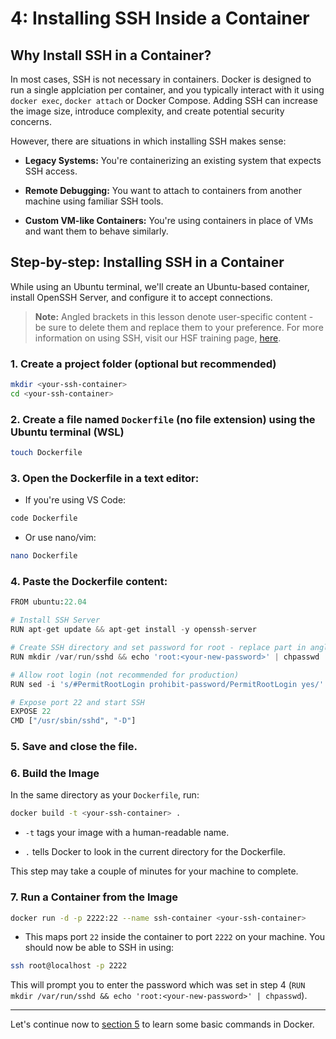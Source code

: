 # 4: Installing SSH Inside a Container
## Why Install SSH in a Container?
In most cases, SSH is not necessary in containers. Docker is designed to run a single applciation per container, and you typically interact with it using `docker exec`, `docker attach` or Docker Compose. Adding SSH can increase the image size, introduce complexity, and create potential security concerns.

However, there are situations in which installing SSH makes sense:

* **Legacy Systems:** You're containerizing an existing system that expects SSH access.

* **Remote Debugging:** You want to attach to containers from another machine using familiar SSH tools.

* **Custom VM-like Containers:** You're using containers in place of VMs and want them to behave similarly.

## Step-by-step: Installing SSH in a Container
While using an Ubuntu terminal, we'll create an Ubuntu-based container, install OpenSSH Server, and configure it to accept connections. 
> **Note:** Angled brackets in this lesson denote user-specific content - be sure to delete them and replace them to your preference.
> For more information on using SSH, visit our HSF training page, [here](https://hsf-training.github.io/hsf-training-ssh-webpage/).
### 1. Create a project folder (optional but recommended)
```bash
mkdir <your-ssh-container>
cd <your-ssh-container>
```
### 2. Create a file named `Dockerfile` (no file extension) using the Ubuntu terminal (WSL)
```bash
touch Dockerfile
```
### 3. Open the Dockerfile in a text editor:
* If you're using VS Code:
```Dockerfile
code Dockerfile
```
* Or use nano/vim:
```bash
nano Dockerfile
```
### 4. Paste the Dockerfile content:
```python
FROM ubuntu:22.04

# Install SSH Server
RUN apt-get update && apt-get install -y openssh-server

# Create SSH directory and set password for root - replace part in angle brackets
RUN mkdir /var/run/sshd && echo 'root:<your-new-password>' | chpasswd

# Allow root login (not recommended for production)
RUN sed -i 's/#PermitRootLogin prohibit-password/PermitRootLogin yes/' /etc/ssh/sshd_config

# Expose port 22 and start SSH
EXPOSE 22
CMD ["/usr/sbin/sshd", "-D"]
```
### 5. Save and close the file.
### 6. Build the Image
In the same directory as your `Dockerfile`, run:
```bash
docker build -t <your-ssh-container> .
```
* `-t` tags your image with a human-readable name.

* `.` tells Docker to look in the current directory for the Dockerfile.

This step may take a couple of minutes for your machine to complete.
### 7. Run a Container from the Image
```bash
docker run -d -p 2222:22 --name ssh-container <your-ssh-container>
```
* This maps port `22` inside the container to port `2222` on your machine.
You should now be able to SSH in using:
```bash
ssh root@localhost -p 2222
```
This will prompt you to enter the password which was set in step 4 (`RUN mkdir /var/run/sshd && echo 'root:<your-new-password>' | chpasswd`). 

---

Let's continue now to [section 5](05_basic-commands.md) to learn some basic commands in Docker.